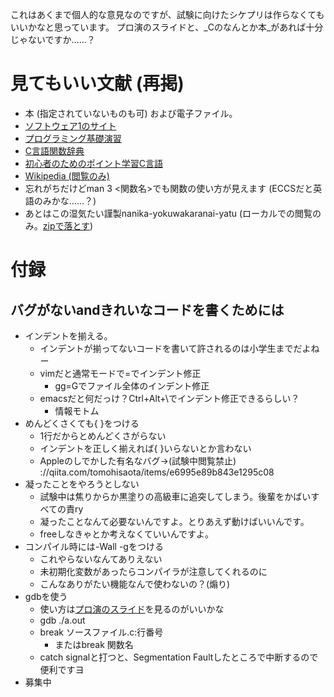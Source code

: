 これはあくまで個人的な意見なのですが、試験に向けたシケプリは作らなくてもいいかなと思っています。
プロ演のスライドと、_Cのなんとか本_があれば十分じゃないですか……？

# 見てもいい文献 (再掲)

 * 本 (指定されていないものも可) および電子ファイル。
 * [ソフトウェア1のサイト](http://soft1.akg.t.u-tokyo.ac.jp/)
 * [プログラミング基礎演習](http://goo.gl/hXsfLl)
 * [C言語関数辞典](http://www.c-tipsref.com)
 * [初心者のためのポイント学習C言語](http://www9.plala.or.jp/sgwr-t/)
 * [Wikipedia (閲覧のみ)](https://ja.wikipedia.org/wiki/)
 * 忘れがちだけどman 3 \<関数名\>でも関数の使い方が見えます (ECCSだと英語のみかな……？)
 * あとはこの湿気たい謹製nanika-yokuwakaranai-yatu (ローカルでの閲覧のみ。[zipで落とす](https://github.com/turenar/eeic2017-software/archive/master.zip))

# 付録

## バグがないandきれいなコードを書くためには

 * インデントを揃える。
   * インデントが揃ってないコードを書いて許されるのは小学生までだよねー
   * vimだと通常モードで=でインデント修正
     * gg=Gでファイル全体のインデント修正
   * emacsだと何だっけ？Ctrl+Alt+\でインデント修正できるらしい？
     * 情報モトム
 * めんどくさくても{ }をつける
   * 1行だからとめんどくさがらない
   * インデントを正しく揃えれば{ }いらないとか言わない
   * Appleのしでかした有名なバグ→(試験中閲覧禁止) ://qiita.com/tomohisaota/items/e6995e89b843e1295c08
 * 凝ったことをやろうとしない
   * 試験中は焦りからか黒塗りの高級車に追突してしまう。後輩をかばいすべての責ry
   * 凝ったことなんて必要ないんですよ。とりあえず動けばいいんです。
   * freeしなきゃとか考えなくていいんですよ。
 * コンパイル時には-Wall -gをつける
   * これやらないなんてありえない
   * 未初期化変数があったらコンパイラが注意してくれるのに
   * こんなありがたい機能なんで使わないの？(煽り)
 * gdbを使う
   * 使い方は[プロ演のスライド](https://www.dropbox.com/sm/password?content_id=AB1e9rbjPXEsyqNCO975gqO-t_UD4iwiMLc&cont=https%3A%2F%2Fwww.dropbox.com%2Fs%2Fe7lsgbgmls4qla8%2Flec04_2016.pdf%3Fdl%3D0)を見るのがいいかな
   * gdb ./a.out
   * break ソースファイル.c:行番号
     * またはbreak 関数名
   * catch signalと打つと、Segmentation Faultしたところで中断するので便利ですヨ
 * 募集中
